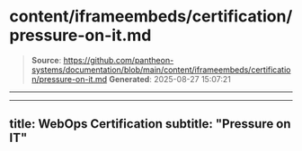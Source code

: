 # content/iframeembeds/certification/pressure-on-it.md

> **Source**: https://github.com/pantheon-systems/documentation/blob/main/content/iframeembeds/certification/pressure-on-it.md
> **Generated**: 2025-08-27 15:07:21

---

---
title: WebOps Certification
subtitle: "Pressure on IT"
---

<Partial file="certification-guide/pressure-on-it.md" />
